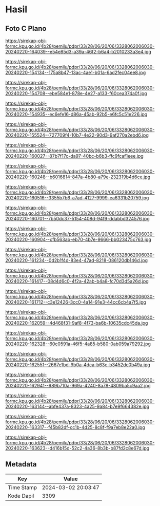 # Hasil

## Foto C Plano

https://sirekap-obj-formc.kpu.go.id/4b28/pemilu/pdpr/33/28/06/20/06/3328062006030-20240220-164039--e54e85d3-a39a-46f2-b6a4-b2010233a3e4.jpg

https://sirekap-obj-formc.kpu.go.id/4b28/pemilu/pdpr/33/28/06/20/06/3328062006030-20240220-154134--175a8b47-13ac-4ae1-b01a-6ad2fec04ee8.jpg

https://sirekap-obj-formc.kpu.go.id/4b28/pemilu/pdpr/33/28/06/20/06/3328062006030-20240220-154708--ebe584e1-878e-4e27-a133-f60cea374a0f.jpg

https://sirekap-obj-formc.kpu.go.id/4b28/pemilu/pdpr/33/28/06/20/06/3328062006030-20240220-154935--ec6efe16-d86a-45ab-92b5-e6fc5c51e226.jpg

https://sirekap-obj-formc.kpu.go.id/4b28/pemilu/pdpr/33/28/06/20/06/3328062006030-20240220-155524--727709f4-10b7-4e22-90d3-9af270a2ebd6.jpg

https://sirekap-obj-formc.kpu.go.id/4b28/pemilu/pdpr/33/28/06/20/06/3328062006030-20240220-160027--87b7f17c-da97-40bc-b6b3-ffc9fcaf1eee.jpg

https://sirekap-obj-formc.kpu.go.id/4b28/pemilu/pdpr/33/28/06/20/06/3328062006030-20240220-160248--b6016814-847a-4b80-a79e-232319b4d6ce.jpg

https://sirekap-obj-formc.kpu.go.id/4b28/pemilu/pdpr/33/28/06/20/06/3328062006030-20240220-160516--3355b7b6-a7ad-4127-9999-ea6331b20759.jpg

https://sirekap-obj-formc.kpu.go.id/4b28/pemilu/pdpr/33/28/06/20/06/3328062006030-20240220-160701--7b50dc37-5154-408d-94f9-ddabbd324576.jpg

https://sirekap-obj-formc.kpu.go.id/4b28/pemilu/pdpr/33/28/06/20/06/3328062006030-20240220-160904--cfb563ab-eb70-4b7e-9666-bb023475c763.jpg

https://sirekap-obj-formc.kpu.go.id/4b28/pemilu/pdpr/33/28/06/20/06/3328062006030-20240220-161234--0d2b1f4d-83e4-47ad-8218-086120db146d.jpg

https://sirekap-obj-formc.kpu.go.id/4b28/pemilu/pdpr/33/28/06/20/06/3328062006030-20240220-161417--08d4d6c0-4f2a-42ab-b4a8-fc70d3d5a26d.jpg

https://sirekap-obj-formc.kpu.go.id/4b28/pemilu/pdpr/33/28/06/20/06/3328062006030-20240220-161712--c3e12426-3cc0-4a14-91e3-44cc6cb4a7f5.jpg

https://sirekap-obj-formc.kpu.go.id/4b28/pemilu/pdpr/33/28/06/20/06/3328062006030-20240220-162059--4d468f31-9af8-4f73-ba6b-10635cdc45da.jpg

https://sirekap-obj-formc.kpu.go.id/4b28/pemilu/pdpr/33/28/06/20/06/3328062006030-20240220-162328--60c0591a-46f5-4a85-b580-0ab059a79292.jpg

https://sirekap-obj-formc.kpu.go.id/4b28/pemilu/pdpr/33/28/06/20/06/3328062006030-20240220-162551--2667e1bd-9b0a-4dca-b63c-b3452dc0b49a.jpg

https://sirekap-obj-formc.kpu.go.id/4b28/pemilu/pdpr/33/28/06/20/06/3328062006030-20240220-162941--989b710a-969a-4240-8a78-4809ba5c9aa2.jpg

https://sirekap-obj-formc.kpu.go.id/4b28/pemilu/pdpr/33/28/06/20/06/3328062006030-20240220-163144--abfe437a-8323-4a25-9a84-b7e9f664382e.jpg

https://sirekap-obj-formc.kpu.go.id/4b28/pemilu/pdpr/33/28/06/20/06/3328062006030-20240220-163317--f45b82df-cc1b-4d25-8c8f-f9a7eb8e22a0.jpg

https://sirekap-obj-formc.kpu.go.id/4b28/pemilu/pdpr/33/28/06/20/06/3328062006030-20240220-163623--d416b15d-52c2-4a36-8b3b-b87fd2c8e67d.jpg


## Metadata

| Key        | Value               |
| ---------- | ------------------- |
| Time Stamp | 2024-03-02 20:03:47 |
| Kode Dapil | 3309                |



